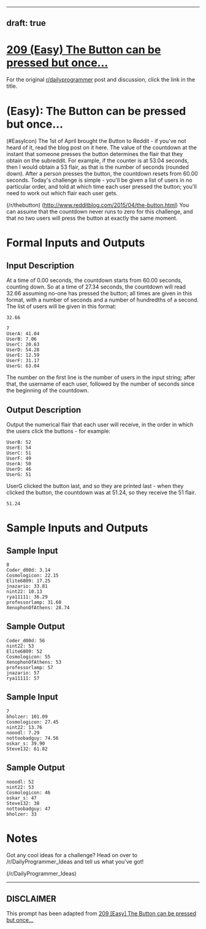 ---
draft: true
----

# [209 (Easy) The Button can be pressed but once...](https://www.reddit.com/r/dailyprogrammer/comments/31ls3h/20150406_challenge_209_easy_the_button_can_be/)

For the original [r/dailyprogrammer](https://www.reddit.com/r/dailyprogrammer/) post and discussion, click the link in the title.

#  (Easy): The Button can be pressed but once...
(#EasyIcon)
The 1st of April brought the Button to Reddit - if you've not heard of it, read the blog post on it here. The value of the countdown at the instant that someone presses the button determines the flair that they obtain on the subreddit. For example, if the counter is at 53.04 seconds, then I would obtain a 53 flair, as that is the number of seconds (rounded down). After a person presses the button, the countdown resets from 60.00 seconds. Today's challenge is simple - you'll be given a list of users in no particular order, and told at which time each user pressed the button; you'll need to work out which flair each user gets.

(/r/thebutton)
(http://www.redditblog.com/2015/04/the-button.html)
You can assume that the countdown never runs to zero for this challenge, and that no two users will press the button at exactly the same moment.

# Formal Inputs and Outputs
## Input Description
At a time of 0.00 seconds, the countdown starts from 60.00 seconds, counting down. So at a time of 27.34 seconds, the countdown will read 32.66 assuming no-one has pressed the button; all times are given in this format, with a number of seconds and a number of hundredths of a second. The list of users will be given in this format:


```
32.66
```

```
7
UserA: 41.04
UserB: 7.06
UserC: 20.63
UserD: 54.28
UserE: 12.59
UserF: 31.17
UserG: 63.04
```
The number on the first line is the number of users in the input string; after that, the username of each user, followed by the number of seconds since the beginning of the countdown.

## Output Description
Output the numerical flair that each user will receive, in the order in which the users click the buttons - for example:


```
UserB: 52
UserE: 54
UserC: 51
UserF: 49
UserA: 50
UserD: 46
UserG: 51
```
UserG clicked the button last, and so they are printed last - when they clicked the button, the countdown was at 51.24, so they receive the 51 flair.


```
51.24
```
# Sample Inputs and Outputs
## Sample Input

```
8
Coder_d00d: 3.14
Cosmologicon: 22.15
Elite6809: 17.25
jnazario: 33.81
nint22: 10.13
rya11111: 36.29
professorlamp: 31.60
XenophonOfAthens: 28.74
```
## Sample Output

```
Coder_d00d: 56
nint22: 53
Elite6809: 52
Cosmologicon: 55
XenophonOfAthens: 53
professorlamp: 57
jnazario: 57
rya11111: 57
```
## Sample Input

```
7
bholzer: 101.09
Cosmologicon: 27.45
nint22: 13.76
nooodl: 7.29
nottoobadguy: 74.56
oskar_s: 39.90
Steve132: 61.82
```
## Sample Output

```
nooodl: 52
nint22: 53
Cosmologicon: 46
oskar_s: 47
Steve132: 38
nottoobadguy: 47
bholzer: 33
```
# Notes
Got any cool ideas for a challenge? Head on over to /r/DailyProgrammer_Ideas and tell us what you've got!

(/r/DailyProgrammer_Ideas)

----
## **DISCLAIMER**
This prompt has been adapted from [209 [Easy] The Button can be pressed but once...](https://www.reddit.com/r/dailyprogrammer/comments/31ls3h/20150406_challenge_209_easy_the_button_can_be/
)
